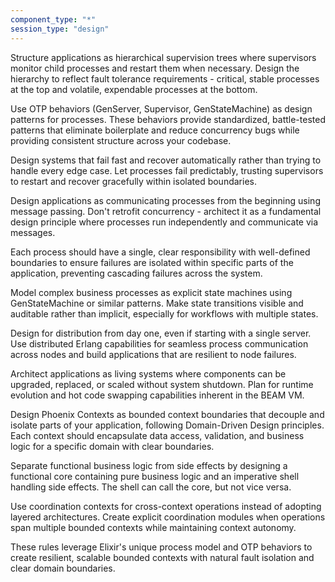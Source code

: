 ```yaml
---
component_type: "*"
session_type: "design"
---
```



Structure applications as hierarchical supervision trees where supervisors monitor child processes and restart them when necessary. Design the hierarchy to reflect fault tolerance requirements - critical, stable processes at the top and volatile, expendable processes at the bottom.

Use OTP behaviors (GenServer, Supervisor, GenStateMachine) as design patterns for processes. These behaviors provide standardized, battle-tested patterns that eliminate boilerplate and reduce concurrency bugs while providing consistent structure across your codebase.

Design systems that fail fast and recover automatically rather than trying to handle every edge case. Let processes fail predictably, trusting supervisors to restart and recover gracefully within isolated boundaries.

Design applications as communicating processes from the beginning using message passing. Don't retrofit concurrency - architect it as a fundamental design principle where processes run independently and communicate via messages.

Each process should have a single, clear responsibility with well-defined boundaries to ensure failures are isolated within specific parts of the application, preventing cascading failures across the system.

Model complex business processes as explicit state machines using GenStateMachine or similar patterns. Make state transitions visible and auditable rather than implicit, especially for workflows with multiple states.

Design for distribution from day one, even if starting with a single server. Use distributed Erlang capabilities for seamless process communication across nodes and build applications that are resilient to node failures.

Architect applications as living systems where components can be upgraded, replaced, or scaled without system shutdown. Plan for runtime evolution and hot code swapping capabilities inherent in the BEAM VM.

Design Phoenix Contexts as bounded context boundaries that decouple and isolate parts of your application, following Domain-Driven Design principles. Each context should encapsulate data access, validation, and business logic for a specific domain with clear boundaries.

Separate functional business logic from side effects by designing a functional core containing pure business logic and an imperative shell handling side effects. The shell can call the core, but not vice versa.

Use coordination contexts for cross-context operations instead of adopting layered architectures. Create explicit coordination modules when operations span multiple bounded contexts while maintaining context autonomy.

These rules leverage Elixir's unique process model and OTP behaviors to create resilient, scalable bounded contexts with natural fault isolation and clear domain boundaries.